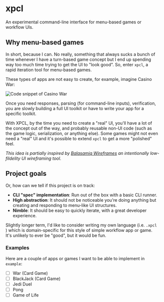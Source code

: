 # xpcl

An experimental command-line interface for menu-based games or workflow UIs.

## Why menu-based games

In short, because I can. No really, something that always sucks a bunch of time
whenever I have a turn-based game concept but I end up spending way too much
time trying to get the UI to "look good". So, enter `xpcl`, a rapid iteration
tool for menu-based games.

These types of apps are not easy to create, for example, imagine Casino War:

![Code snippet of Casino War](https://user-images.githubusercontent.com/168174/166171412-55ef3d91-3e00-4c0e-a519-df17d3278303.png)

Once you need responses, parsing (for command-line inputs), verification, you
are slowly building a full UI toolkit or have to write your app for a specific
toolkit.

With XPCL, by the time you need to create a "real" UI, you'll have a lot of the
concept out of the way, and probably reusable non-UI code (such as the game
logic, serialization, or anything else). Some games might not even need a "real"
UI and it's possible to extend `xpcl` to get a more "polished" feel.

_This idea is partially inspired by
[Balasamiq Wireframes](https://balsamiq.com/wireframes/) an intentionally
low-fildelity UI wireframing tool._

## Project goals

Or, how can we tell if this project is on track:

- **CLI "spec" implementation**: Run out of the box with a basic CLI runner.
- **High abstraction**: It should not be noticeable you're doing anything but
  creating and responding to menu-like UI structures.
- **Nimble**: It should be easy to quickly iterate, with a great developer
  experience.

Slightly longer term, I'd like to consider writing my own language (i.e. `.xpcl`
) which is domain-specific for this style of simple workflow app or game. It's
unlikely to ever be "good", but it would be fun.

### Examples

Here are a couple of apps or games I want to be able to implement in `example`:

- [ ] War (Card Game)
- [ ] BlackJack (Card Game)
- [ ] Jedi Duel
- [ ] Pong
- [ ] Game of Life
